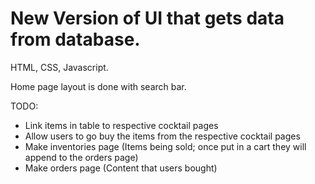 # New Version of UI that gets data from database.
HTML, CSS, Javascript.

Home page layout is done with search bar.

TODO:
- Link items in table to respective cocktail pages
- Allow users to go buy the items from the respective cocktail pages
- Make inventories page (Items being sold; once put in a cart they will append to the orders page)
- Make orders page (Content that users bought)
